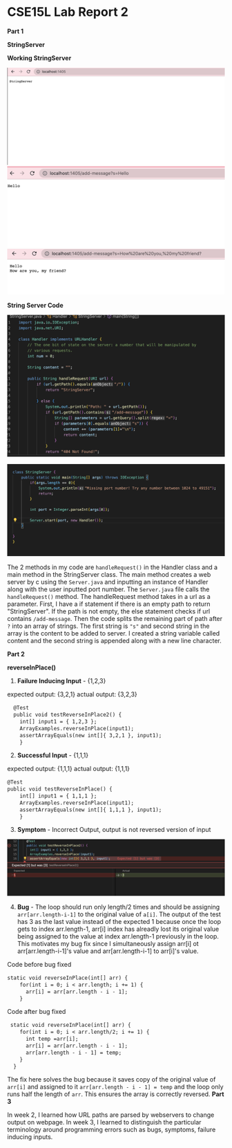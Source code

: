 CSE15L Lab Report 2
=====


__Part 1__

__StringServer__

__Working StringServer__

![Image](StringSrvr1.png)
![Image](StringSrvr2.png)
![Image](StringSrvr3.png)

__String Server Code__

![Image](StringServerCode1.png)

![Image](StringServerCode2.png)

The 2 methods in my code are `handleRequest()` in the Handler class and a main method in the StringServer class. The main method creates a web server by
c using the `Server.java` and inputting an instance of Handler along with the user inputted port number. The `Server.java` file calls the `handleRequest()` method.
The handleRequest method takes in a url as a parameter. First, I have a if statement if there is an empty path to return "StringServer".
If the path is not empty, the else statement checks if url contains `/add-message`. Then the code splits the remaining part of path after `?` into an array of strings.
The first string is `"s"` and second string in the array is the content to be added to server. I created a string variable called content and 
the second string is appended along with a new line character.


__Part 2__


__reverseInPlace()__

1) __Failure Inducing Input__ - {1,2,3}

expected output: {3,2,1}  actual output: {3,2,3}
```
  @Test
  public void testReverseInPlace2() {
    int[] input1 = { 1,2,3 };
    ArrayExamples.reverseInPlace(input1);
    assertArrayEquals(new int[]{ 3,2,1 }, input1);
	}

```

2) __Successful Input__  - {1,1,1}

expected output: {1,1,1}  actual output: {1,1,1}

```
@Test 
public void testReverseInPlace() {
    int[] input1 = { 1,1,1 };
    ArrayExamples.reverseInPlace(input1);
    assertArrayEquals(new int[]{ 1,1,1 }, input1);
	}
```


3) __Symptom__ - Incorrect Output, output is not reversed version of input

![Image](symptom.png)


4) __Bug__ - The loop should run only length/2 times and should be assigning `arr[arr.length-i-1]` to the original value of `a[i]`.
The output of the test has 3 as the last value instead of the expected 1 because once the loop gets to index arr.length-1, arr[i] index has alreadly lost its original value being assigned to the value at index arr.length-1 previously in the loop. This motivates my bug fix since I simultaneously assign arr[i] ot arr[arr.length-i-1]'s value and arr[arr.length-i-1] to arr[i]'s value.

Code before bug fixed
```
static void reverseInPlace(int[] arr) {
    for(int i = 0; i < arr.length; i += 1) {
      arr[i] = arr[arr.length - i - 1];
    }

```


Code after bug fixed 
```
 static void reverseInPlace(int[] arr) {
    for(int i = 0; i < arr.length/2; i += 1) {
      int temp =arr[i];
      arr[i] = arr[arr.length - i - 1];
      arr[arr.length - i - 1] = temp;
    }
  }

```
The fix here solves the bug because it saves copy of the original value of `arr[i]` and assigned to it `arr[arr.length - i - 1] = temp` and the loop only
runs half the length of `arr`. This ensures the array is correctly reversed.
__Part 3__

In week 2, I learned how URL paths are parsed by webservers to change output on webpage. In week 3, I learned to distinguish the particular terminology
around programming errors such as bugs, symptoms, failure inducing inputs.




